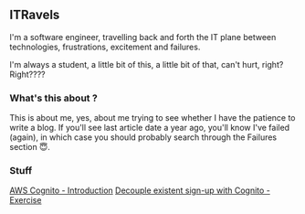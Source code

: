 ## ITRavels

I'm a software engineer, travelling back and forth the IT plane between technologies, frustrations, excitement and failures. 

I'm always a student, a little bit of this, a little bit of that, can't hurt, right? Right????

### What's this about ? 

This is about me, yes, about me trying to see whether I have the patience to write a blog. If you'll see last article date a year ago, you'll know I've failed (again), in which case you should probably search through the Failures section :innocent:.


### Stuff
[AWS Cognito - Introduction](cognito_introduction.md)
[Decouple existent sign-up with Cognito - Exercise](decouple_sign_up_with_cognito.md)


